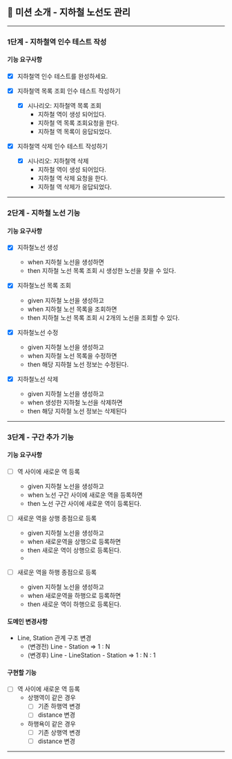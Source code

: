 ## 🚀 미션 소개 - 지하철 노선도 관리

---

### 1단계 - 지하철역 인수 테스트 작성

#### 기능 요구사항

- [x] 지하철역 인수 테스트를 완성하세요.


- [x] 지하철역 목록 조회 인수 테스트 작성하기

    - [x] 시나리오: 지하철역 목록 조회
        - 지하철 역이 생성 되어있다.
        - 지하철 역 목록 조회요청을 한다.
        - 지하철 역 목록이 응답되었다.


- [x] 지하철역 삭제 인수 테스트 작성하기
    - [x] 시나리오: 지하철역 삭제
        - 지하철 역이 생성 되어있다.
        - 지하철 역 삭제 요청을 한다.
        - 지하철 역 삭제가 응답되었다.

---

### 2단계 - 지하철 노선 기능

#### 기능 요구사항

- [x] 지하철노선 생성
    - when 지하철 노선을 생성하면
    - then 지하철 노선 목록 조회 시 생성한 노선을 찾을 수 있다.

- [x] 지하철노선 목록 조회
    - given 지하철 노선을 생성하고
    - when 지하철 노선 목록을 조회하면
    - then 지하철 노선 목록 조회 시 2개의 노선을 조회할 수 있다.

- [x] 지하철노선 수정
    - given 지하철 노선을 생성하고
    - when 지하철 노선 목록을 수정하면
    - then 해당 지하철 노선 정보는 수정된다.

- [x] 지하철노선 삭제
    - given 지하철 노선을 생성하고
    - when 생성한 지하철 노선을 삭제하면
    - then 해당 지하철 노선 정보는 삭제된다

---

### 3단계 - 구간 추가 기능

#### 기능 요구사항

- [ ] 역 사이에 새로운 역 등록
    - given 지하철 노선을 생성하고
    - when 노선 구간 사이에 새로운 역을 등록하면
    - then 노선 구간 사이에 새로운 역이 등록된다.

- [ ] 새로운 역을 상행 종점으로 등록
    - given 지하철 노선을 생성하고
    - when 새로운역을 상행으로 등록하면
    - then 새로운 역이 상행으로 등록된다.
    -
- [ ] 새로운 역을 하행 종점으로 등록
    - given 지하철 노선을 생성하고
    - when 새로운역을 하행으로 등록하면
    - then 새로운 역이 하행으로 등록된다.

#### 도메인 변경사항

* Line, Station 관계 구조 변경
    - (변경전) Line - Station => 1 : N
    - (변경후) Line - LineStation - Station => 1 : N : 1

#### 구현할 기능

- [ ] 역 사이에 새로운 역 등록
    - 상행역이 같은 경우
        - [ ] 기존 하행역 변경
        - [ ] distance 변경
    - 하행욕이 같은 경우
        - [ ] 기존 상행역 변경
        - [ ] distance 변경

---

